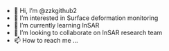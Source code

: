- 👋 Hi, I’m @zzkgithub2
- 👀 I’m interested in Surface deformation monitoring
- 🌱 I’m currently learning InSAR
- 💞️ I’m looking to collaborate on InSAR research team
- 📫 How to reach me ...

<!---
zzkgithub2/zzkgithub2 is a ✨ special ✨ repository because its `README.md` (this file) appears on your GitHub profile.
You can click the Preview link to take a look at your changes.
--->
